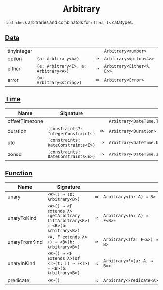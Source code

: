 <h1 style='text-align:center'>Arbitrary</h1>

`fast-check` arbitraries and combinators for `effect-ts` datatypes.

## [Data](./data.ts)

|             |                                      |                                           |                           |
| ----------- | ------------------------------------ | ----------------------------------------- | ------------------------- |
| tinyInteger |                                      |                                           | `Arbitrary<number>`       |
| option      | `(a: Arbitrary<A>)`                  | <span style='font-family: serif'>⇒</span> | `Arbitrary<Option<A>>`    |
| either      | `(e: Arbitrary<E>, a: Arbitrary<A>)` | <span style='font-family: serif'>⇒</span> | `Arbitrary<Either<A, E>>` |
| error       | `(m: Arbitrary<string>)`             | <span style='font-family: serif'>⇒</span> | `Arbitrary<Error>`        |

## [Time](./time.ts)

| Name           | Signature                            |                                           |                                       |
| -------------- | ------------------------------------ | ----------------------------------------- | ------------------------------------- |
| offsetTimezone |                                      |                                           | `Arbitrary<DateTime.Timezone.Offset>` |
| duration       | `(constraints?: IntegerConstraints)` | <span style='font-family: serif'>⇒</span> | `Arbitrary<Duration>`                 |
| utc            | `(constraints: DateConstraints<E>)`  | <span style='font-family: serif'>⇒</span> | `Arbitrary<DateTime.Utc>`             |
| zoned          | `(constraints: DateConstraints<E>)`  | <span style='font-family: serif'>⇒</span> | `Arbitrary<DateTime.Zones>`           |

## [Function](./function.ts)

| Name          | Signature                                                                      |                                           |                             |
| ------------- | ------------------------------------------------------------------------------ | ----------------------------------------- | --------------------------- |
| unary         | `<A>() ⇒ (b: Arbitrary<B>)`                                                    | <span style='font-family: serif'>⇒</span> | `Arbitrary<(a: A) ⇒ B>`     |
| unaryToKind   | `<A>() ⇒ <F extends λ>(getArbitrary: LiftArbitrary<F>) ⇒ <B>(b: Arbitrary<B>)` | <span style='font-family: serif'>⇒</span> | `Arbitrary<(a: A) ⇒ F<B>>`  |
| unaryFromKind | `<A, F extends λ>() ⇒ <B>(b: Arbitrary<B>)`                                    | <span style='font-family: serif'>⇒</span> | `Arbitrary<(fa: F<A>) ⇒ B>` |
| unaryInKind   | `<A>() ⇒ <F extends λ>(of: <T>(t: T) ⇒ F<T>) ⇒ <B>(b: Arbitrary<B>)`           | <span style='font-family: serif'>⇒</span> | `Arbitrary<F<(a: A) ⇒ B>>`  |
| predicate     | `<A>()`                                                                        | <span style='font-family: serif'>⇒</span> | `Arbitrary<Predicate<A>>`   |
